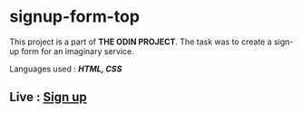 # signup-form-top

This project is a part of **THE ODIN PROJECT**. The task was to create a sign-up form for an imaginary service. 

Languages used : ***HTML, CSS***

## Live : [Sign up](rvarad.github.io/signup-form-top)